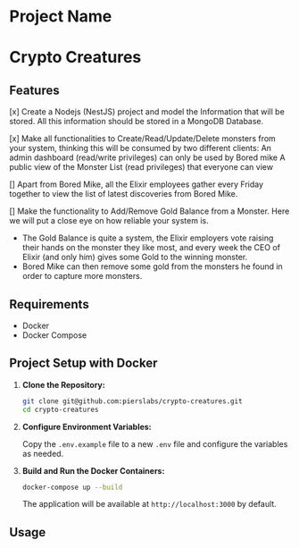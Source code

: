 # Project Name
# Crypto Creatures

## Features
[x] Create a Nodejs (NestJS) project and model the Information that will be stored. All this information should be stored in a  MongoDB Database.

[x] Make all functionalities to Create/Read/Update/Delete monsters from your system, thinking this will be consumed by two different clients:
An admin dashboard (read/write privileges) can only be used by Bored mike
A public view of the Monster List (read privileges) that everyone can view

[] Apart from Bored Mike, all the Elixir employees gather every Friday together to view the list of latest discoveries from Bored Mike.


[] Make the functionality to Add/Remove Gold Balance from a Monster. Here we will put a close eye on how reliable your system is.
 - The Gold Balance is quite a system, the Elixir employers vote raising their hands on the monster they like most, and every week the CEO of Elixir (and only him) gives some Gold to the winning monster. 
 - Bored Mike can then remove some gold from the monsters he found in order to capture more monsters.



## Requirements
- Docker
- Docker Compose

## Project Setup with Docker

1. **Clone the Repository:**

    ```bash
    git clone git@github.com:pierslabs/crypto-creatures.git
    cd crypto-creatures
    ```

2. **Configure Environment Variables:**

   Copy the `.env.example` file to a new `.env` file and configure the variables as needed.

3. **Build and Run the Docker Containers:**

    ```bash
    docker-compose up --build
    ```

    The application will be available at `http://localhost:3000` by default.

## Usage




